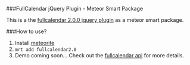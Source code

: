 ###FullCalendar jQuery Plugin - Meteor Smart Package

This is a the [fullcalendar 2.0.0 jquery plugin](http://arshaw.com/fullcalendar/) as a meteor smart package.

###How to use?

1. Install [meteorite](https://github.com/oortcloud/meteorite)
2. `mrt add fullcalendar2.0`
3. Demo coming soon...
Check out the [fullcalendar api](http://arshaw.com/fullcalendar/docs/) for more details.

